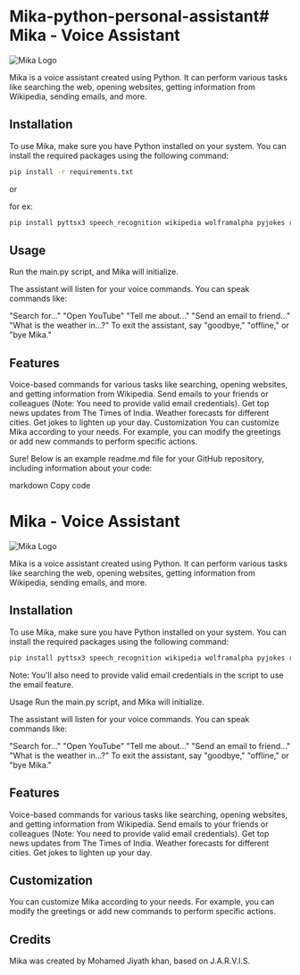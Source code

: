 # Mika-python-personal-assistant# Mika - Voice Assistant

![Mika Logo](logo.png)

Mika is a voice assistant created using Python. It can perform various tasks like searching the web, opening websites, getting information from Wikipedia, sending emails, and more.

## Installation

To use Mika, make sure you have Python installed on your system. You can install the required packages using the following command:
```bash
pip install -r requirements.txt
```

or

for ex:
```bash
pip install pyttsx3 speech_recognition wikipedia wolframalpha pyjokes requests beautifulsoup4
```
## Usage
Run the main.py script, and Mika will initialize.

The assistant will listen for your voice commands. You can speak commands like:

"Search for..."
"Open YouTube"
"Tell me about..."
"Send an email to friend..."
"What is the weather in...?"
To exit the assistant, say "goodbye," "offline," or "bye Mika."

## Features
Voice-based commands for various tasks like searching, opening websites, and getting information from Wikipedia.
Send emails to your friends or colleagues (Note: You need to provide valid email credentials).
Get top news updates from The Times of India.
Weather forecasts for different cities.
Get jokes to lighten up your day.
Customization
You can customize Mika according to your needs. For example, you can modify the greetings or add new commands to perform specific actions.


Sure! Below is an example readme.md file for your GitHub repository, including information about your code:

markdown
Copy code
# Mika - Voice Assistant

![Mika Logo](link-to-your-logo.png)

Mika is a voice assistant created using Python. It can perform various tasks like searching the web, opening websites, getting information from Wikipedia, sending emails, and more.

## Installation

To use Mika, make sure you have Python installed on your system. You can install the required packages using the following command:

```bash
pip install pyttsx3 speech_recognition wikipedia wolframalpha pyjokes requests beautifulsoup4
```

Note: You'll also need to provide valid email credentials in the script to use the email feature.

Usage
Run the main.py script, and Mika will initialize.

The assistant will listen for your voice commands. You can speak commands like:

"Search for..."
"Open YouTube"
"Tell me about..."
"Send an email to friend..."
"What is the weather in...?"
To exit the assistant, say "goodbye," "offline," or "bye Mika."

## Features
Voice-based commands for various tasks like searching, opening websites, and getting information from Wikipedia.
Send emails to your friends or colleagues (Note: You need to provide valid email credentials).
Get top news updates from The Times of India.
Weather forecasts for different cities.
Get jokes to lighten up your day.

## Customization
You can customize Mika according to your needs. For example, you can modify the greetings or add new commands to perform specific actions.

## Credits
Mika was created by Mohamed Jiyath khan, based on J.A.R.V.I.S.
